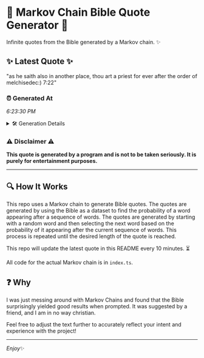 # 📖 Markov Chain Bible Quote Generator 📖

Infinite quotes from the Bible generated by a Markov chain. ✨

## ✨ Latest Quote ✨
"as he saith also in another place, thou art a priest for ever after the order of melchisedec:) 7:22"

### ⏰ Generated At
*6:23:30 PM*

<details>
    <summary>🛠️ Generation Details</summary>
    <p>
        <strong>🌱 Seed:</strong> as<br>
        <strong>🔄 Iterations:</strong> 18<br>
        <strong>📜 Context History:</strong><br>[ as ]: he<br>[ as, he ]: saith<br>[ as, he, saith ]: also<br>[ as, he, saith, also ]: in<br>[ as, he, saith, also, in ]: another<br>[ as, he, saith, also, in, another ]: place,<br>[ he, saith, also, in, another, place, ]: thou<br>[ saith, also, in, another, place,, thou ]: art<br>[ also, in, another, place,, thou, art ]: a<br>[ in, another, place,, thou, art, a ]: priest<br>[ another, place,, thou, art, a, priest ]: for<br>[ place,, thou, art, a, priest, for ]: ever<br>[ thou, art, a, priest, for, ever ]: after<br>[ art, a, priest, for, ever, after ]: the<br>[ a, priest, for, ever, after, the ]: order<br>[ priest, for, ever, after, the, order ]: of<br>[ for, ever, after, the, order, of ]: melchisedec:)<br>[ ever, after, the, order, of, melchisedec:) ]: 7:22<br>
    </p>
</details>

### ⚠️ Disclaimer ⚠️
**This quote is generated by a program and is not to be taken seriously. It is purely for entertainment purposes.**

---

## 🔍 How It Works

This repo uses a Markov chain to generate Bible quotes. The quotes are generated by using the Bible as a dataset to find the probability of a word appearing after a sequence of words. The quotes are generated by starting with a random word and then selecting the next word based on the probability of it appearing after the current sequence of words. This process is repeated until the desired length of the quote is reached.

This repo will update the latest quote in this README every 10 minutes. ⏳

All code for the actual Markov chain is in `index.ts`.

## ❓ Why

I was just messing around with Markov Chains and found that the Bible surprisingly yielded good results when prompted. 
It was suggested by a friend, and I am in no way christian.

Feel free to adjust the text further to accurately reflect your intent and experience with the project!

---

*Enjoy*✨
